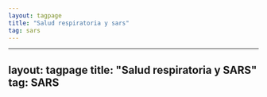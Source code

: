```yaml
---
layout: tagpage
title: "Salud respiratoria y sars"
tag: sars
---
```

---
layout: tagpage
title: "Salud respiratoria y SARS"
tag: SARS
---
